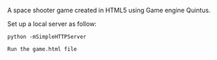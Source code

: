 A space shooter game created in HTML5 using Game engine Quintus.

Set up a local server as follow:
	
	python -mSimpleHTTPServer
	
	Run the game.html file
